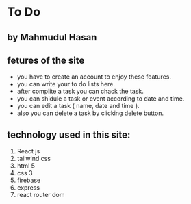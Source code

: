 # To Do
## by Mahmudul Hasan

## fetures of the site
- you have to create an account to enjoy these features.
- you can write your to do lists here. 
- after complite a task you can chack the task.
- you can shidule a task or event according to date and time. 
- you can edit a task (  name, date and time ).
- also you can delete a task by clicking delete button.
## technology used in this site:
1. React js
2. tailwind css
3. html 5
4. css 3
5. firebase
6. express
7. react router dom


